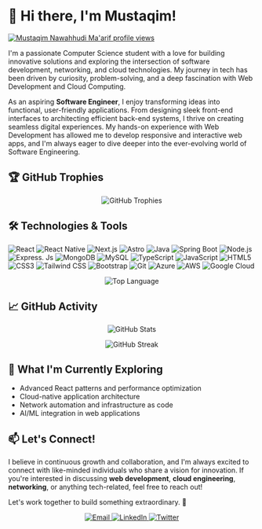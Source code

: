 # 👋 Hi there, I'm Mustaqim! 

[![Mustaqim Nawahhudi Ma'arif profile views](https://u8views.com/api/v1/github/profiles/169806448/views/day-week-month-total-count.svg)](https://u8views.com/github/mcqeems)

I'm a passionate Computer Science student with a love for building innovative solutions and exploring the intersection of software development, networking, and cloud technologies. My journey in tech has been driven by curiosity, problem-solving, and a deep fascination with Web Development and Cloud Computing.

As an aspiring **Software Engineer**, I enjoy transforming ideas into functional, user-friendly applications. From designing sleek front-end interfaces to architecting efficient back-end systems, I thrive on creating seamless digital experiences. My hands-on experience with Web Development has allowed me to develop responsive and interactive web apps, and I'm always eager to dive deeper into the ever-evolving world of Software Engineering.

## 🏆 GitHub Trophies

<p align="center">
  <img src="https://github-profile-trophy.vercel.app/?username=mcqeems&theme=radical&row=1&column=6" alt="GitHub Trophies" />
</p>

## 🛠️ Technologies & Tools

![React](https://img.shields.io/badge/-React-61DAFB?style=flat-square&logo=react&logoColor=black)
![React Native](https://img.shields.io/badge/-React_Native-61DAFB?style=flat-square&logo=react&logoColor=black)
![Next.js](https://img.shields.io/badge/-Next.js-000000?style=flat-square&logo=next.js&logoColor=white)
![Astro](https://img.shields.io/badge/-Astro-BC52EE?style=flat-square&logo=astro&logoColor=white)
![Java](https://img.shields.io/badge/-Java-FFFFFF?style=flat-square&logo=java&logoColor=black)
![Spring Boot](https://img.shields.io/badge/-Spring_Boot-6DB33F?style=flat-square&logo=springboot&logoColor=white)
![Node.js](https://img.shields.io/badge/-Node.js-339933?style=flat-square&logo=Node.js&logoColor=white)
![Express. Js](https://img.shields.io/badge/-Express-000000?style=flat-square&logo=express&logoColor=white)
![MongoDB](https://img.shields.io/badge/-MongoDB-47A248?style=flat-square&logo=mongodb&logoColor=white)
![MySQL](https://img.shields.io/badge/-MySQL-4479A1?style=flat-square&logo=mysql&logoColor=white)
![TypeScript](https://img.shields.io/badge/-TypeScript-2E7AC7?style=flat-square&logo=typescript&logoColor=white)
![JavaScript](https://img.shields.io/badge/-JavaScript-F7DF1E?style=flat-square&logo=javascript&logoColor=black)
![HTML5](https://img.shields.io/badge/-HTML5-E34F26?style=flat-square&logo=html5&logoColor=white)
![CSS3](https://img.shields.io/badge/-CSS3-1572B6?style=flat-square&logo=css3&logoColor=white)
![Tailwind CSS](https://img.shields.io/badge/-Tailwind_CSS-38B2AC?style=flat-square&logo=tailwind-css&logoColor=white)
![Bootstrap](https://img.shields.io/badge/-Bootstrap-7952B3?style=flat-square&logo=bootstrap&logoColor=white)
![Git](https://img.shields.io/badge/-Git-F05032?style=flat-square&logo=git&logoColor=white)
![Azure](https://img.shields.io/badge/-Azure-0089D6?style=flat-square&logo=microsoft-azure&logoColor=white)
![AWS](https://img.shields.io/badge/-AWS-333333?style=flat-square&logo=amazon&logoColor=black)
![Google Cloud](https://img.shields.io/badge/-Google_Cloud-34A85?style=flat-square&logo=google&logoColor=white)

<p align="center">
<img src="https://github-readme-stats.vercel.app/api/top-langs/?username=mcqeems&layout=compact&theme=radical" alt="Top Language"/>
</p>

## 📈 GitHub Activity

<p align="center">
  <img src="https://github-readme-stats.vercel.app/api?username=mcqeems&show_icons=true&theme=radical" alt="GitHub Stats" />
</p>

<p align="center">
  <img src="https://github-readme-streak-stats.herokuapp.com/?user=mcqeems&theme=radical" alt="GitHub Streak" />
</p>


## 🌱 What I'm Currently Exploring

- Advanced React patterns and performance optimization
- Cloud-native application architecture
- Network automation and infrastructure as code
- AI/ML integration in web applications

## 📫 Let's Connect!

I believe in continuous growth and collaboration, and I'm always excited to connect with like-minded individuals who share a vision for innovation. If you're interested in discussing **web development**, **cloud engineering**, **networking**, or anything tech-related, feel free to reach out!

Let's work together to build something extraordinary. 🚀

<p align="center">
  <a href="mailto:mcqeemsofficial@gmail.com">
    <img src="https://img.shields.io/badge/Email-D14836?style=for-the-badge&logo=gmail&logoColor=white" alt="Email" />
  </a>
  <a href="https://www.linkedin.com/in/mcqeems/">
    <img src="https://img.shields.io/badge/LinkedIn-0077B5?style=for-the-badge&logo=linkedin&logoColor=white" alt="LinkedIn" />
  </a>
  <a href="https://x.com/mcqeems">
    <img src="https://img.shields.io/badge/Twitter-1DA1F2?style=for-the-badge&logo=twitter&logoColor=white" alt="Twitter" />
  </a>
</p>
